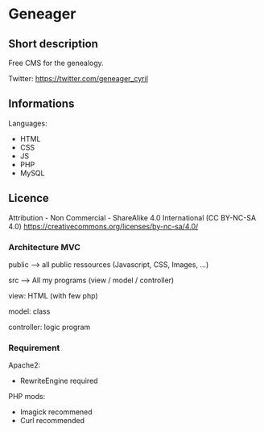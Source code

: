 # Geneager
## Short description
Free CMS for the genealogy.

Twitter: https://twitter.com/geneager_cyril

## Informations
Languages:

- HTML
- CSS
- JS
- PHP
- MySQL

## Licence
Attribution - Non Commercial - ShareAlike 4.0 International (CC BY-NC-SA 4.0)
https://creativecommons.org/licenses/by-nc-sa/4.0/

### Architecture MVC
public --> all public ressources (Javascript, CSS, Images, ...)

src --> All my programs (view / model / controller)

view: HTML (with few php)

model: class

controller: logic program

### Requirement
Apache2:
- RewriteEngine required

PHP mods: 
- Imagick recommened
- Curl recommended
